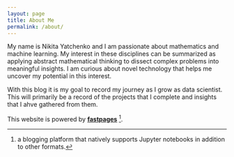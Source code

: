 ```yaml
---
layout: page
title: About Me
permalink: /about/
---
```


My name is Nikita Yatchenko and I am passionate about mathematics and machine learning. My interest in these disciplines can be summarized as applying abstract mathematical thinking to dissect complex problems into meaningful insights. I am curious about novel technology that helps me uncover my potential in this interest.

With this blog it is my goal to record my journey as I grow as data scientist. This will primarily be a record of the projects that I complete and insights that I ahve gathered from them.


This website is powered by **[fastpages](https://github.com/fastai/fastpages)** [^1].



[^1]:a blogging platform that natively supports Jupyter notebooks in addition to other formats.
